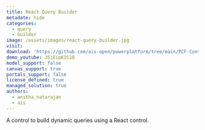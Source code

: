 ```yaml
---
title: React Query Builder
metadate: hide
categories:
  - query
  - builder
image: /assets/images/react-query-builder.jpg
visit: 
download: 'https://github.com/ais-open/powerplatform/tree/main/PCF-Controls/ReactQueryBuilder'
demo_youtube: 351EipK1S10
model_support: false
canvas_support: true
portals_support: false
license_defined: true
managed_solution: true
authors:
  - anitha_natarajan
  - ais
---
```

A control to build dynamic queries using a React control.
